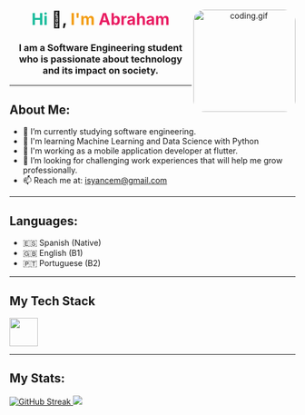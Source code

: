 <div id="header" align="center">
  <img align="right" alt="coding.gif" style="border-radius:20px" src="https://media4.giphy.com/media/HscDLzkO8EOTmgkhQP/giphy.gif?cid=ecf05e47j7no0qquyx2bh6qy65svssq41jlpw71b9sujgzds&ep=v1_gifs_search&rid=giphy.gif&ct=g" width="180" />
  <h1 align="center"><span style="color: #1abc9c">Hi</span> 👋,<span style="color: #f39c12"> I'm </span> <span style="color: #e91e63">Abraham</span></h1>
  <h3 align="center">I am a Software Engineering student who is passionate about technology and its impact on society.</h3>
</div>

---
<div align="left">
  <h2>About Me:</h2>
  <ul>
    <li>🔭 I’m currently studying software engineering.</li>
    <li>🌱 I'm learning Machine Learning and Data Science with Python</li>
    <li>📱 I'm working as a mobile application developer at flutter.</li>
    <li>🤝 I’m looking for challenging work experiences that will help me grow professionally.</li>
    <li>📫 Reach me at: <a href="mailto:abriyance@gmail.com">isyancem@gmail.com</a></li>
  </ul>
</div>

---
<div align="left">
  <h2>Languages:</h2>
  <ul>
    <li>🇪🇸 Spanish (Native)</li>
    <li>🇬🇧 English (B1)</li>
    <li>🇵🇹 Portuguese (B2)</li>
  </ul>
</div>

---
<div align="left">
  <h2>My Tech Stack</h2>
<p>
  <img src="https://user-images.githubusercontent.com/25181517/186150365-da1eccce-6201-487c-8649-45e9e99435fd.png" width="50px" height="50px">
  <!-- <img src="https://img.shields.io/badge/-CSS3-1572B6?style=flat&logo=css3&logoColor=white">
  <img src="https://img.shields.io/badge/-JavaScript-F7DF1E?style=flat&logo=javascript&logoColor=black">
  <img src="https://img.shields.io/badge/-React%20JS-1ABFD3?style=flat&logo=react&logoColor=white">
  <img src="https://img.shields.io/badge/-Php-264381?style=flat&logo=php&logoColor=white">
  <img src="https://img.shields.io/badge/-Laravel-F70B0B?style=flat&logo=laravel&logoColor=white">
  <img src="https://img.shields.io/badge/-C++-0C7EF0?style=flat&logo=cplusplus&logoColor=white">
  <img src="https://img.shields.io/badge/-Python-FFF40C?style=flat&logo=python&logoColor=black">
  <img src="https://img.shields.io/badge/-FastApi-10D7A4?style=flat&logo=fastapi&logoColor=white">
  <img src="https://img.shields.io/badge/-Dart-48A0EE?style=flat&logo=dart&logoColor=white">
  <img src="https://img.shields.io/badge/-Flutter-48C6EE?style=flat&logo=flutter&logoColor=white">
  <img src="https://img.shields.io/badge/-MongoDB-47A248?style=flat&logo=mongodb&logoColor=white">
  <img src="https://img.shields.io/badge/-MySQL-4479A1?style=flat&logo=mysql&logoColor=white">
  <img src="https://img.shields.io/badge/-Git-F05032?style=flat&logo=git&logoColor=white">
  <img src="https://img.shields.io/badge/-VSCode-0C7EF0?style=flat&logo=visualstudiocode&logoColor=white">
  <img src="https://img.shields.io/badge/-Unity-3A3D3D?style=flat&logo=unity&logoColor=white">
  <img src="https://skillicons.dev/icons?i=html,css,javascript,angular,tailwind,php,laravel,cpp,python,fastapi,dart,flutter,mongodb,mysql,vscode,unity,git,github&theme=dark" /> -->
</p>
</div>

---
<div align="left">
  <h2>My Stats:</h2>
  <div style="display: inline-block;">
    <a href="https://git.io/streak-stats">
      <img src="https://streak-stats.demolab.com?user=IsYancem&theme=radical" alt="GitHub Streak">   
    </a>
    <picture>
  <source
    srcset="https://github-readme-stats.vercel.app/api/top-langs/?username=IsYancem&layout=compact&langs_count=8&theme=radical"
    media="(prefers-color-scheme: dark)" />
  <source
    srcset="https://github-readme-stats.vercel.app/api/top-langs/?username=IsYancem&layout=compact&langs_count=8&theme=default"
    media="(prefers-color-scheme: light), (prefers-color-scheme: no-preference)" />
  <img src="https://github-readme-stats.vercel.app/api/top-langs/?username=IsYancem&layout=compact&langs_count=8" />
</picture>
  </div>
</div>
